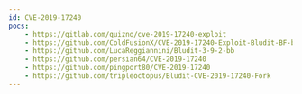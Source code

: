 ```yaml
---
id: CVE-2019-17240
pocs:
    - https://gitlab.com/quizno/cve-2019-17240-exploit
    - https://github.com/ColdFusionX/CVE-2019-17240-Exploit-Bludit-BF-bypass
    - https://github.com/LucaReggiannini/Bludit-3-9-2-bb
    - https://github.com/persian64/CVE-2019-17240
    - https://github.com/pingport80/CVE-2019-17240
    - https://github.com/tripleoctopus/Bludit-CVE-2019-17240-Fork
---
```


